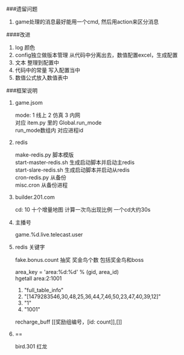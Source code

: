 ###遗留问题

1. game处理的消息最好能用一个cmd, 然后用action来区分消息

####改进

1. log 颜色
2. config独立做版本管理 从代码中分离出去，数值配置excel，生成配置
3. 文本 整理到配置中
4. 代码中的常量 写入配置当中
5. 数值公式放入数值表中

###框架说明

1. game.jsom

    mode: 1 线上 2 仿真 3 内网  
    对应 item.py 里的 Global.run_mode  
    run_mode数组内 对应进程id  

2. redis

    make-redis.py 脚本模版  
    start-master-redis.sh 生成启动脚本并启动主redis  
    start-slare-redis.sh 生成启动脚本并启动从redis  
    cron-redis.py 从备份  
    misc.cron 从备份进程  

3. builder.201.com

    cd: 10  十个增量地图 计算一次鸟出现比例 一个cd大约30s

4. 主播号

    game.%d.live.telecast.user

5. redis 关键字

    fake.bonus.count  抽奖 奖金鸟个数 包括奖金鸟和boss  

    area_key = 'area:%d:%d' % (gid, area_id)  
    hgetall area:2:1001
    1) "full_table_info"
    2) "[1479283546,30,48,25,36,44,7,46,50,23,47,40,39,12]"
    3) "1"
    4) "1001"

    recharge_buff
    [[奖励组编号，[id: count]],[]]

6. ==

    bird.301  红龙
